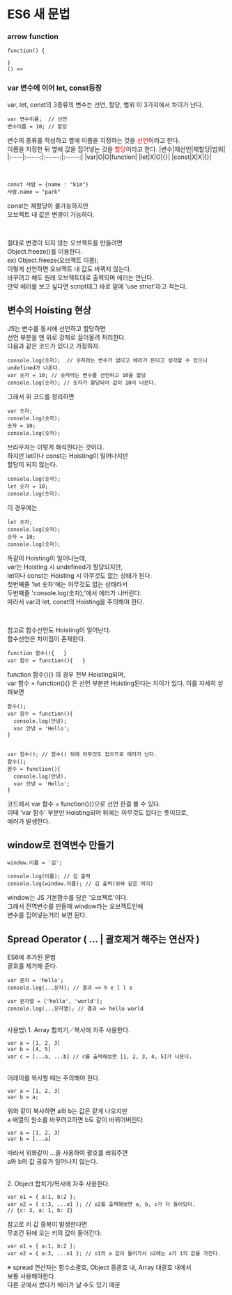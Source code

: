 # ES6 새 문법

### arrow function
```
function() {

}
() =>
```

### var 변수에 이어 let, const등장
var, let, const의 3종류의 변수는 선언, 할당, 범위
이 3가지에서 차이가 난다.
```
var 변수이름;  // 선언
변수이름 = 10; // 할당
```
변수의 종류를 작성하고 옆에 이름을 지정하는 것을
<span style="color: red">선언</span>이라고 한다.\
이름을 지정한 뒤 옆에 값을 집어넣는 것을
<span style="color: red">할당</span>이라고 한다.
|변수|재선언|재할당|범위|
|:----|:-----:|:-----:|:-----:|
|var|O|O|function|
|let|X|O|{}|
|const|X|X|{}|

<br />

```
const 사람 = {name : "kim"}
사람.name = "park"
```
const는 재할당이 불가능하지만\
오브젝트 내 값은 변경이 가능하다.

<br />

절대로 변경이 되지 않는 오브젝트를 만들려면\
Object.freeze()를 이용한다.\
ex) Object.freeze(오브젝트 이름);\
이렇게 선언하면 오브젝트 내 값도 바뀌지 않는다.\
바꾸려고 해도 원래 오브젝트대로 출력되며 에러는 안난다.\
만약 에러를 보고 싶다면 script태그 바로 밑에 'use strict'라고 적는다.

## 변수의 Hoisting 현상
JS는 변수를 동시에 선언하고 할당하면\
선언 부분을 맨 위로 강제로 끌어올려 처리한다.\
다음과 같은 코드가 있다고 가정하자.
```
console.log(숫자);  // 숫자라는 변수가 없다고 에러가 뜬다고 생각할 수 있으나 undefined가 나온다.
var 숫자 = 10; // 숫자라는 변수를 선언하고 10을 할당
console.log(숫자); // 숫자가 할당되어 값이 10이 나온다.
```
그래서 위 코드를 정리하면
```
var 숫자;
console.log(숫자);
숫자 = 10;
console.log(숫자);
```
브라우저는 이렇게 해석한다는 것이다.\
하지만 let이나 const는 Hoisting이 일어나지만\
할당이 되지 않는다.
```
console.log(숫자);
let 숫자 = 10;
console.log(숫자);
```
이 경우에는
```
let 숫자;
console.log(숫자);
숫자 = 10;
console.log(숫자);
```
똑같이 Hoisting이 일어나는데,\
var는 Hoisting 시 undefined가 할당되지만,\
let이나 const는 Hoisting 시 아무것도 없는 상태가 된다.\
첫번째줄 'let 숫자'에는 아무것도 없는 상태라서\
두번째줄 'console.log(숫자);'에서 에러가 나버린다.\
따라서 var과 let, const의 Hoisting을 주의해야 한다.

<br />

참고로 함수선언도 Hoisting이 일어난다.\
함수선언은 차이점이 존재한다.
```
function 함수(){   }
var 함수 = function(){   }
```
function 함수(){} 의 경우 전부 Hoisting되며,\
var 함수 = function(){} 은 선언 부분만 Hoisting된다는 차이가 있다.
이를 자세히 살펴보면
```
함수();
var 함수 = function(){
  console.log(안녕);
  var 안녕 = 'Hello';
}


var 함수(); // 함수() 뒤에 아무것도 없으므로 에러가 난다.
함수();
함수 = function(){
  console.log(안녕);
  var 안녕 = 'Hello';
}
```
코드에서 var 함수 = function(){}으로 선언 한걸 볼 수 있다.\
이때 'var 함수' 부분만 Hoisting되어 뒤에는 아무것도 없다는 뜻이므로,\
에러가 발생한다.

## window로 전역변수 만들기
```
window.이름 = '김';

console.log(이름); // 김 출력
console.log(window.이름); // 김 출력(위와 같은 의미)
```
window는 JS 기본함수를 담은 '오브젝트'이다.\
그래서 전역변수를 만들때 window라는 오브젝트안에\
변수를 집어넣는거라 보면 된다.

## Spread Operator ( ... | 괄호제거 해주는 연산자 )
ES6에 추가된 문법\
괄호를 제거해 준다.

```
var 문자 = 'hello';
console.log(...문자); // 결과 => h e l l o

var 문자열 = ['hello', 'world'];
console.log(...문자열); // 결과 => hello world
```

<br />
사용법\
1. Array 합치기／복사에 자주 사용한다.

```
var a = [1, 2, 3]
var b = [4, 5]
var c = [...a, ...b] // c를 출력해보면 [1, 2, 3, 4, 5]가 나온다.
```

<br />
어레이를 복사할 때는 주의해야 한다.

```
var a = [1, 2, 3]
var b = a;
```

위와 같이 복사하면 a와 b는 값은 같게 나오지만\
a 배열의 원소를 바꾸려고하면 b도 같이 바뀌어버린다.

```
var a = [1, 2, 3]
var b = [...a]
```
따라서 위와같이 ...을 사용하여 괄호를 씌워주면\
a와 b의 값 공유가 일어나지 않는다.

<br />
2. Object 합치기/복사에 자주 사용한다.

```
var o1 = { a:1, b:2 };
var o2 = { c:3, ...o1 }; // o2를 출력해보면 a, b, c가 다 들어있다.
// {c: 3, a: 1, b: 2}
```

참고로 키 값 중복이 발생한다면\
무조건 뒤에 오는 키의 값이 들어간다.

```
var o1 = { a:1, b:2 };
var o2 = { a:3, ...o1 }; // o1의 a 값이 들어가서 o2에는 a가 1의 값을 가진다.
```

※ spread 연산자는 함수소괄호, Object 중괄호 내, Array 대괄호 내에서\
보통 사용해야한다.\
다른 곳에서 썼다가 에러가 날 수도 있기 때문
